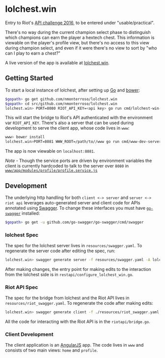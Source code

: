 # lolchest.win
Entry to Riot's [API challenge 2016](http://na.leagueoflegends.com/en/news/community/contests/riot-games-api-challenge-2016), to be entered under "usable/practical".

There's no way during the current champion select phase to distinguish which champions can earn the player a hextech chest. This information is viewable on the player's profile view, but there's no access to this view during champion select, and even if it were there's no view to sort by "who can I play to earn a chest?"

A live version of the app is available at [lolchest.win](http://lolchest.win).

## Getting Started

To start a local instance of lolchest, after setting up [Go](https://golang.org/doc/install) and [bower](http://bower.io):

```bash
$gopath> go get github.com/nmonterroso/lolchest.win
$gopath> cd src/github.com/nmonterroso/lolchest.win
lolchest.win> PORT=8080 RIOT_API_KEY=<api key> go run cmd/lolchest-win-server/main.go
```

This will start the bridge to Riot's API authenticated with the environment var `RIOT_API_KEY`. There's also a server that can be used during development to serve the client app, whose code lives in `www`:

```bash
www> bower install
lolchest.win>PORT=8081 WWW_ROOT=/path/to//www go run cmd/www-dev-server/main.go
```

The app is now viewable on `localhost:8081`. 

*Note* - Though the service ports are driven by environment variables the client is currently hardcoded to talk to the server over `8080` in [`www/app/modules/profile/profile.service.js`](https://github.com/nmonterroso/lolchest.win/blob/master/www/app/modules/profile/profile.service.js)

## Development

The underlying http handling for both `client <-> server` and `server <-> riot api` leverages auto-generated server and client code for APIs annotated using [Swagger](http://swagger.io/). To change these interfaces you must have [`go-swagger`](https://github.com/go-swagger/go-swagger) installed:

```bash
$gopath> go get -u github.com/go-swagger/go-swagger/cmd/swagger
```

### lolchest Spec
The spec for the lolchest server lives in `resources/swagger.yaml`. To regenerate the server code after editing the spec, run:

```bash
lolchest.win> swagger generate server -f resources/swagger.yaml -A lolchest.win
```

After making changes, the entry point for making edits to the interaction from the lolchest side is in `restapi/configure_lolchest_win.go`.

### Riot API Spec
The spec for the bridge from lolchest and the Riot API lives in `resources/riot_swagger.yaml`. To regenerate the code after making edits:

```bash
lolchest.win> swagger generate client -f ./resources/riot_swagger.yaml -t riotapi
```

All the code for interacting with the Riot API is in the `riotapi/bridge.go`.

### Client Development
The client application is an [AngularJS](https://angularjs.org/) app. The code lives in `www` and consists of two main views: `home` and `profile`.
